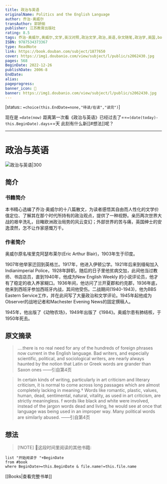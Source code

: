 ```yaml
---
title: 政治与英语
originalName: Politics and the English Language
author: 乔治·奥威尔
transAuthor: 郭妍俪
publisher: 江苏教育出版社
rating: 8.5
tags: 乔治·奥威尔,奥威尔,文学,英汉对照,政治文学,政治,英语,杂文随笔,政治学,英国,book
ISBN: 9787534373367
type: ReadNote
link: https://book.douban.com/subject/1877650
cover: https://img1.doubanio.com/view/subject/l/public/s2062430.jpg
pages: 568
BeginDate: 2022-12-26
publishDate: 2006-8
EndDate:
alias:
pageprogress:
banner_icon: 📖
banner: https://img1.doubanio.com/view/subject/l/public/s2062430.jpg
---
```

[status:: `=choice(this.EndDate=none,"待读/在读","读完")`]

现在是 `=date(now)`
距离第一次看《政治与英语》已经过去了==`=(date(today)-this.BeginDate).days`==天
此刻有什么新[[#想法]]呢？

---
# 政治与英语

![政治与英语|300](https://img1.doubanio.com/view/subject/l/public/s2062430.jpg)

## 简介
### 书籍简介

本书精心选编了乔治·奥威尔的十八篇散文，为读者感悟其自由而人性化的文学价值定位、了解其在那个时代所持有的政治观点，提供了一种视野。亲历两次世界大战的艰辛洗礼，目睹欧洲政治局势的风云变幻；外部世界的苦与痛，英国绅士的安逸漠然，怎不让作家感慨万千。


### 作者简介

奥威尔原名埃里克阿瑟布莱尔(Eric Arthur Blair)，1903年生于印度。

1907年他举家迁回到英格兰。1917年，他进入伊顿公学。1921年后来到缅甸加入Indianimperial Police，1928年辞职。随后的日子里他贫病交加，此间他当过教师、书店店员，直到1940年，他成为New English Weekly 的小说评论员，他才有了稳定的收入养家糊口。1936年间，他访问了兰开夏郡和约克郡，1936年底，他来到西班牙参加西班牙内战，其间他受伤。二战期间(1940-1943)，他为BBS Eastern Service工作，并在此间写了大量政治和文学评论。1945年起他成为Observer的战地记者和Machester Evening News的固定撰稿人。

1945年，他出版了《动物农场》，1949年出版了《1984》。奥威尔患有肺结核，于1950年死去。


## 原文摘录
> ....there is no real need for any of the hundreds of foreign phrases now current in the English language. Bad writers, and especially scientific, political, and sociological writers, are nearly always haunted by the notion that Latin or Greek words are grander than Saxon ones
——引自第4页

> In certain kinds of writing, particularly in art criticism and literary criticism, it is normal to come across long passages which are almost completely lacking in meaning.† Words like romantic, plastic, values, human, dead, sentimental, natural, vitality, as used in art criticism, are strictly meaningless.
f words like black and white were involved, instead of the jargon words dead and living, he would see at once that language was being used in an improper way. Many political words are similarly abused.
——引自第4页

## 想法

> [!NOTE] 📖这段时间里阅读的其他书籍:

```dataview
list "开始阅读于 "+BeginDate
from #book 
where BeginDate>=this.BeginDate & file.name!=this.file.name
```

[[Books|查看完整书单]]
